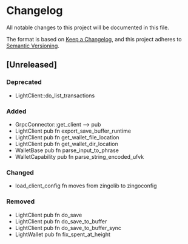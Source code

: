 # Changelog

All notable changes to this project will be documented in this file.

The format is based on [Keep a Changelog](https://keepachangelog.com/en/1.0.0/),
and this project adheres to [Semantic Versioning](https://semver.org/spec/v2.0.0.html).

## [Unreleased]

### Deprecated
- LightClient::do_list_transactions

### Added

- GrpcConnector::get_client --> pub
- LightClient pub fn export_save_buffer_runtime
- LightClient pub fn get_wallet_file_location
- LightClient pub fn get_wallet_dir_location
- WalletBase pub fn parse_input_to_phrase
- WalletCapability pub fn parse_string_encoded_ufvk

### Changed
- load_client_config fn moves from zingolib to zingoconfig

### Removed

- LightClient pub fn do_save
- LightClient pub fn do_save_to_buffer
- LightClient pub fn do_save_to_buffer_sync
- LightWallet pub fn fix_spent_at_height
